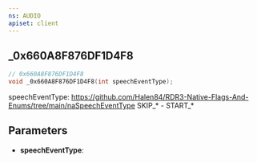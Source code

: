 ```yaml
---
ns: AUDIO
apiset: client
---
```

## _0x660A8F876DF1D4F8

```c
// 0x660A8F876DF1D4F8
void _0x660A8F876DF1D4F8(int speechEventType);
```

speechEventType: https://github.com/Halen84/RDR3-Native-Flags-And-Enums/tree/main/naSpeechEventType 
SKIP_* - START_*

## Parameters
* **speechEventType**:



